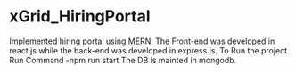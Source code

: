 # xGrid_HiringPortal
Implemented hiring portal using MERN.
The Front-end was developed in react.js while the back-end was developed in express.js.
To Run the project 
Run Command
-npm run start
The DB is mainted in mongodb.
